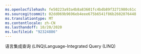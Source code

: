 ```yaml
---
ms.openlocfilehash: fe50223a93a4b8a83601fc4bdb89f3271980c61c
ms.sourcegitcommit: 02dd069b9696eb4eee675b6541f86b2602076448
ms.translationtype: MT
ms.contentlocale: zh-CN
ms.lasthandoff: 10/20/2020
ms.locfileid: "92324886"
---
```

<span data-ttu-id="19af2-101">语言集成查询 (LINQ)</span><span class="sxs-lookup"><span data-stu-id="19af2-101">Language-Integrated Query (LINQ)</span></span>